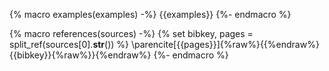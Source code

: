 {% macro examples(examples) -%}
{{examples}}
{%- endmacro %}

{% macro references(sources) -%}
{% set bibkey, pages = split_ref(sources[0].__str__()) %}
\parencite[{{pages}}]{%raw%}{{%endraw%}{{bibkey}}{%raw%}}{%endraw%}
{%- endmacro %}
